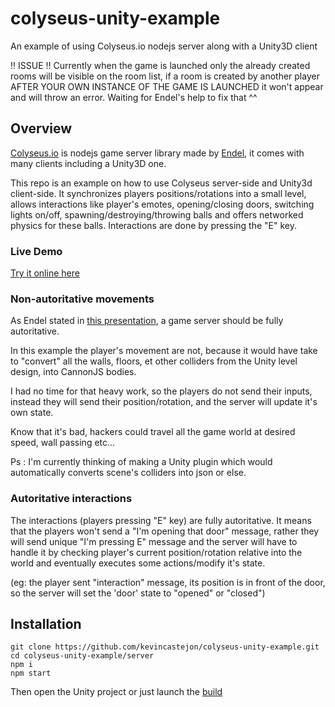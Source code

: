 # colyseus-unity-example
An example of using Colyseus.io nodejs server along with a Unity3D client

!! ISSUE !! Currently when the game is launched only the already created rooms will be visible on the room list, if a room is created by another player AFTER YOUR OWN INSTANCE OF THE GAME IS LAUNCHED it won't appear and will throw an error. Waiting for Endel's help to fix that ^^

## Overview
[Colyseus.io](https://colyseus.io/) is nodejs game server library made by [Endel](https://www.patreon.com/endel), it comes with many clients including a Unity3D one.

This repo is an example on how to use Colyseus server-side and Unity3d client-side. It synchronizes players positions/rotations into a small level, allows interactions like player's emotes, opening/closing doors, switching lights on/off, spawning/destroying/throwing balls and offers networked physics for these balls. Interactions are done by pressing the "E" key.

### Live Demo
[Try it online here](https://kevincastejon.github.io/colyseus-unity-example/)

### Non-autoritative movements
As Endel stated in [this presentation](https://docs.google.com/presentation/d/e/2PACX-1vSjJtmU-SIkng_bFQ5z1000M6nPSoAoQL54j0Y_Cbg7R5tRe9FXLKaBmcKbY_iyEpnMqQGDjx_335QJ/embed?start=false&loop=false&delayms=3000&slide=id.p), a game server should be fully autoritative.

In this example the player's movement are not, because it would have take to "convert" all the walls, floors, et other colliders from the Unity level design, into CannonJS bodies.

I had no time for that heavy work, so the players do not send their inputs, instead they will send their position/rotation, and the server will update it's own state.

Know that it's bad, hackers could travel all the game world at desired speed, wall passing etc...

Ps : I'm currently thinking of making a Unity plugin which would automatically converts scene's colliders into json or else.

### Autoritative interactions
The interactions (players pressing "E" key) are fully autoritative. It means that the players won't send a "I'm opening that door" message, rather they will send unique "I'm pressing E" message and the server will have to handle it by checking player's current position/rotation relative into the world and eventually executes some actions/modify it's state.

(eg: the player sent "interaction" message, its position is in front of the door, so the server will set the 'door' state to "opened" or "closed")

## Installation
```
git clone https://github.com/kevincastejon/colyseus-unity-example.git
cd colyseus-unity-example/server
npm i
npm start
```
Then open the Unity project or just launch the [build](https://github.com/kevincastejon/colyseus-unity-example/releases/download/0.1/colyseus-unity-example.rar)
